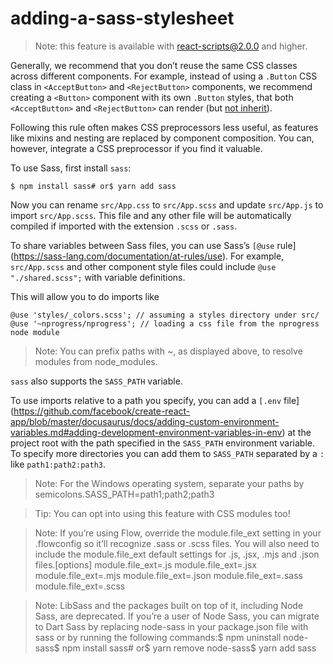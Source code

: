 # adding-a-sass-stylesheet

> Note: this feature is available with react-scripts@2.0.0 and higher.

Generally, we recommend that you don’t reuse the same CSS classes across different components. For example, instead of using a `.Button` CSS class in `<AcceptButton>` and `<RejectButton>` components, we recommend creating a `<Button>` component with its own `.Button` styles, that both `<AcceptButton>` and `<RejectButton>` can render (but [not inherit](https://facebook.github.io/react/docs/composition-vs-inheritance.html)).

Following this rule often makes CSS preprocessors less useful, as features like mixins and nesting are replaced by component composition. You can, however, integrate a CSS preprocessor if you find it valuable.

To use Sass, first install `sass`:

```
$ npm install sass# or$ yarn add sass
```

Now you can rename `src/App.css` to `src/App.scss` and update `src/App.js` to import `src/App.scss`. This file and any other file will be automatically compiled if imported with the extension `.scss` or `.sass`.

To share variables between Sass files, you can use Sass’s `[@use` rule](https://sass-lang.com/documentation/at-rules/use). For example, `src/App.scss` and other component style files could include `@use "./shared.scss";` with variable definitions.

This will allow you to do imports like

```
@use 'styles/_colors.scss'; // assuming a styles directory under src/
@use '~nprogress/nprogress'; // loading a css file from the nprogress node module
```

> Note: You can prefix paths with ~, as displayed above, to resolve modules from node_modules.

`sass` also supports the `SASS_PATH` variable.

To use imports relative to a path you specify, you can add a `[.env` file](https://github.com/facebook/create-react-app/blob/master/docusaurus/docs/adding-custom-environment-variables.md#adding-development-environment-variables-in-env) at the project root with the path specified in the `SASS_PATH` environment variable. To specify more directories you can add them to `SASS_PATH` separated by a `:` like `path1:path2:path3`.

> Note: For the Windows operating system, separate your paths by semicolons.SASS_PATH=path1;path2;path3

> Tip: You can opt into using this feature with CSS modules too!

> Note: If you’re using Flow, override the module.file_ext setting in your .flowconfig so it’ll recognize .sass or .scss files. You will also need to include the module.file_ext default settings for .js, .jsx, .mjs and .json files.[options]
module.file_ext=.js
module.file_ext=.jsx
module.file_ext=.mjs
module.file_ext=.json
module.file_ext=.sass
module.file_ext=.scss

> Note: LibSass and the packages built on top of it, including Node Sass, are deprecated. If you’re a user of Node Sass, you can migrate to Dart Sass by replacing node-sass in your package.json file with sass or by running the following commands:$ npm uninstall node-sass$ npm install sass# or$ yarn remove node-sass$ yarn add sass